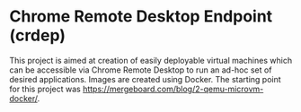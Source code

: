 # Chrome Remote Desktop Endpoint (crdep)

This project is aimed at creation of easily deployable virtual machines which can be accessible via Chrome Remote Desktop to run an ad-hoc set of desired applications. Images are created using Docker. The starting point for this project was https://mergeboard.com/blog/2-qemu-microvm-docker/.
